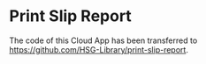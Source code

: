 # Print Slip Report

The code of this Cloud App has been transferred to https://github.com/HSG-Library/print-slip-report.
